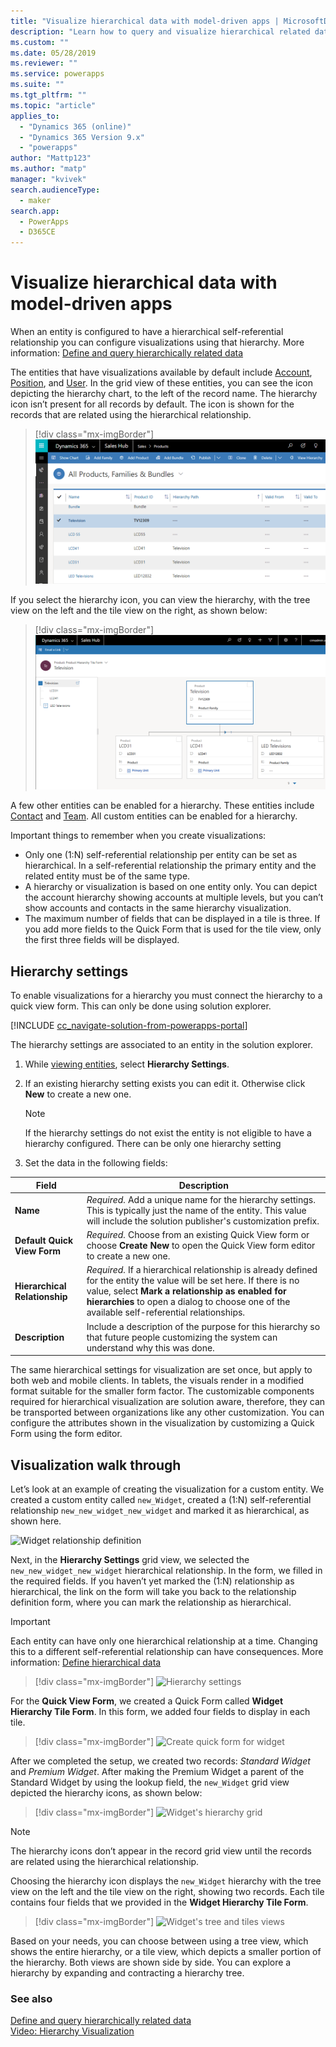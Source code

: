 ```yaml
---
title: "Visualize hierarchical data with model-driven apps | MicrosoftDocs"
description: "Learn how to query and visualize hierarchical related data"
ms.custom: ""
ms.date: 05/28/2019
ms.reviewer: ""
ms.service: powerapps
ms.suite: ""
ms.tgt_pltfrm: ""
ms.topic: "article"
applies_to: 
  - "Dynamics 365 (online)"
  - "Dynamics 365 Version 9.x"
  - "powerapps"
author: "Mattp123"
ms.author: "matp"
manager: "kvivek"
search.audienceType: 
  - maker
search.app: 
  - PowerApps
  - D365CE
---
```

# Visualize hierarchical data with model-driven apps

When an entity is configured to have a hierarchical self-referential relationship you can configure visualizations using that hierarchy. More information: [Define and query hierarchically related data](../common-data-service/define-query-hierarchical-data.md)

The  entities that have visualizations available by default include [Account](/powerapps/developer/common-data-service/reference/entities/account), [Position](/powerapps/developer/common-data-service/reference/entities/position), and [User](/powerapps/developer/common-data-service/reference/entities/systemuser). In the grid view of these entities, you can see the icon depicting the hierarchy chart, to the left of the record name. The hierarchy icon isn’t present for all records by default. The icon is shown for the records that are related using the hierarchical relationship.  
> [!div class="mx-imgBorder"] 
> ![View hierarchy button](media/view-hierarchy-button.png)  
  
 If you select the hierarchy icon, you can view the hierarchy, with the tree view on the left and the tile view on the right, as shown below:  
  
> [!div class="mx-imgBorder"] 
> ![Tree and tile view in hierarchy](media/tree-view-and-tile-view-in-hierarchy.png)  
  
 A few other entities can be enabled for a hierarchy. These entities include [Contact](/powerapps/developer/common-data-service/reference/entities/contact) and [Team](/powerapps/developer/common-data-service/reference/entities/team). All custom entities can be enabled for a hierarchy.  
  
Important things to remember when you create visualizations:  
  
- Only one (1:N) self-referential relationship per entity can be set as hierarchical. In a self-referential relationship the primary entity and the related entity must be of the same type.  
- A hierarchy or visualization is based on one entity only. You can depict the account hierarchy showing accounts at multiple levels, but you can’t show accounts and contacts in the same hierarchy visualization. 
- The maximum number of fields that can be displayed in a tile is three. If you add more fields to the Quick Form that is used for the tile view, only the first three fields will be displayed. 

## Hierarchy settings

To enable visualizations for a hierarchy you must connect the hierarchy to a quick view form. This can only be done using solution explorer.

[!INCLUDE [cc_navigate-solution-from-powerapps-portal](../../includes/cc_navigate-solution-from-powerapps-portal.md)]

The hierarchy settings are associated to an entity in the solution explorer. 

1. While [viewing entities](../common-data-service/create-edit-entities-solution-explorer.md#view-entities), select **Hierarchy Settings**.
2. If an existing hierarchy setting exists you can edit it. Otherwise click **New** to create a new one.
    
    > [!NOTE]
    > If the hierarchy settings do not exist the entity is not eligible to have a hierarchy configured.
    >There can be only one hierarchy setting 

1. Set the data in the following fields:

|Field|Description|
|--|--|
|**Name**|*Required.* Add a unique name for the hierarchy settings. This is typically just the name of the entity. This value will include the solution publisher's customization prefix.|
|**Default Quick View Form**|*Required.* Choose from an existing Quick View form or choose **Create New** to open the Quick View form editor to create a new one.|
|**Hierarchical Relationship**|*Required.* If a hierarchical relationship is already defined for the entity the value will be set here. If there is no value, select **Mark a relationship as enabled for hierarchies** to open a dialog to choose one of the available self-referential relationships.|
|**Description**|Include a description of the purpose for this hierarchy so that future people customizing the system can understand why this was done.|
    

The same hierarchical settings for visualization are set once, but apply to both web and mobile clients. In tablets, the visuals render in a modified format suitable for the smaller form factor. The customizable components required for hierarchical visualization are solution aware, therefore, they can be transported between organizations like any other customization. You can configure the attributes shown in the visualization by customizing a Quick Form using the form editor.
  
## Visualization walk through

Let’s look at an example of creating the visualization for a custom entity. We created a custom entity called `new_Widget`, created a (1:N) self-referential relationship `new_new_widget_new_widget` and marked it as hierarchical, as shown here.  
  
![Widget relationship definition](media/widget-relationship-definition.png)  
  
Next, in the **Hierarchy Settings** grid view, we selected the `new_new_widget_new_widget` hierarchical relationship. In the form, we filled in the required fields. If you haven’t yet marked the (1:N) relationship as hierarchical, the link on the form will take you back to the relationship definition form, where you can mark the relationship as hierarchical.  

> [!IMPORTANT]
> Each entity can have only one hierarchical relationship at a time. Changing this to a different self-referential relationship can have consequences. More information: [Define hierarchical data](../common-data-service/define-query-hierarchical-data.md#define-hierarchical-data)

> [!div class="mx-imgBorder"] 
> ![Hierarchy settings](media/hierarchy-settings.png)  
  
For the **Quick View Form**, we created a Quick Form called **Widget Hierarchy Tile Form**. In this form, we added four fields to display in each tile.  

> [!div class="mx-imgBorder"] 
> ![Create quick form for widget](media/create-quickform.png)  
  
After we completed the setup, we created two records: *Standard Widget* and *Premium Widget*. After making the Premium Widget a parent of the Standard Widget by using the lookup field, the `new_Widget` grid view depicted the hierarchy icons, as shown below:  

> [!div class="mx-imgBorder"] 
> ![Widget's hierarchy grid](media/widget-hierarchy-grid.png)  
  
> [!NOTE]
>  The hierarchy icons don’t appear in the record grid view until the records are related using the hierarchical relationship.  
  
Choosing the hierarchy icon displays the `new_Widget` hierarchy with the tree view on the left and the tile view on the right, showing two records. Each tile contains four fields that we provided in the **Widget Hierarchy Tile Form**.  

> [!div class="mx-imgBorder"] 
> ![Widget's tree and tiles views](media/widget-tree-tiles.png)  

Based on your needs, you can choose between using a tree view, which shows the entire hierarchy, or a tile view, which depicts a smaller portion of the hierarchy. Both views are shown side by side. You can explore a hierarchy by expanding and contracting a hierarchy tree. 

### See also 

[Define and query hierarchically related data](../common-data-service/define-query-hierarchical-data.md)<br />
[Video: Hierarchy Visualization](https://www.youtube.com/watch?v=_dGBE6icLNw&index=9&list=PLC3591A8FE4ADBE07)
